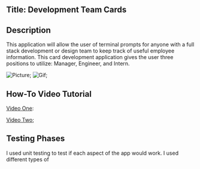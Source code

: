 ## Title: Development Team Cards

## Description
This application will allow the user of terminal prompts for anyone with a full stack development or design team to keep track of useful employee information. This card development application gives the user three positions to utilize: Manager, Engineer, and Intern.

![Picture](https://github.com/VHarris113/team-cards/blob/c9171fa65b26af0af20705252191fcf0674ac74a/assets/teamcards.png);
![Gif](https://github.com/VHarris113/team-cards/blob/d9649e2b2c6174af36983b62f2e45bd1b5f519b7/assets/teamcarddemogif.gif);

## How-To Video Tutorial
[Video One](https://drive.google.com/file/d/1IJmYL3sCxzasQ2n0dHvRBiJWwexoo1Fp/view):

[Video Two](https://drive.google.com/file/d/1lgoIB0carkVyhb4ns9aSqJtQ5OcdB-7L/view);

## Testing Phases
I used unit testing to test if each aspect of the app would work. I used different types of 
